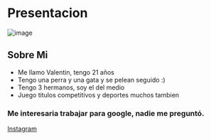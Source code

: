 # Presentacion
![image](https://user-images.githubusercontent.com/63429700/111723372-2b439300-8842-11eb-9116-be8f22b7d015.png)

## Sobre Mi  
* Me llamo Valentin, tengo 21 años
* Tengo una perra y una gata y se pelean seguido :)
* Tengo 3 hermanos, soy el del medio
* Juego titulos competitivos y deportes muchos tambien

### Me interesaria trabajar para google, nadie me preguntó.

[Instagram](https://www.instagram.com/valen_mto/)

